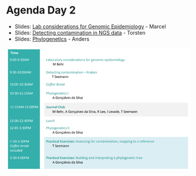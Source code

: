 # Agenda Day 2

* Slides: [Lab considerations for Genomic Epidemiology](https://www.dropbox.com/preview/Genomic_epi_2018/Tuesday%2C%20June%2019/MBehr_Lecture1_laboratory_considerations.pdf) - Marcel
* Slides: [Detecting contamination in NGS data](media/misc/not_ready.png) - Torsten
* Slides: [Phylogenetics](media/misc/not_ready.png) - Anders

![Agenda Day 2](media/timetable/day2.png)
